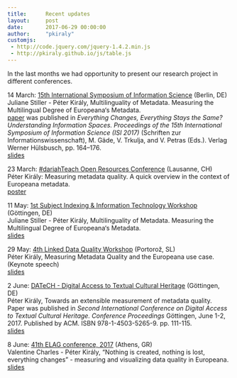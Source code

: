 ```yaml
---
title:      Recent updates
layout:     post
date:       2017-06-29 00:00:00
author:     "pkiraly"
customjs:
 - http://code.jquery.com/jquery-1.4.2.min.js
 - http://pkiraly.github.io/js/table.js
---
```


In the last months we had opportunity to present our research project in different conferences.

<!-- more --> 

14 March: [15th International Symposium of Information Science](http://isi2017.ib.hu-berlin.de/index.html) (Berlin, DE)<br>
Juliane Stiller - Péter Király, Multilinguality of Metadata. Measuring the Multilingual Degree of Europeana‘s Metadata.<br>
[paper](https://www.researchgate.net/publication/314879735_Multilinguality_of_Metadata_Measuring_the_Multilingual_Degree_of_Europeana%27s_Metadata) was published in <em>Everything Changes, Everything Stays the Same? Understanding Information Spaces. Proceedings of the 15th International Symposium of Information Science (ISI 2017)</em> (Schriften zur Informationswissenschaft), M. Gäde, V. Trkulja, and V. Petras (Eds.). Verlag Werner Hülsbusch, pp. 164–176.<br>
[slides](https://www.slideshare.net/pkiraly/multilinguality-of-metadata-measuring-the-multilingual-degree-of-europeanas-metadata)

23 March: [#dariahTeach Open Resources Conference](http://dariah.eu/teach/index.php/dariahteach-open-resources-conference/) (Lausanne, CH)<br>
Péter Király: Measuring metadata quality. A quick overview in the context of Europeana metadata.<br>
[poster](https://www.researchgate.net/publication/315615133_Measuring_metadata_quality_A_quick_overview_in_the_context_of_Europeana_metadata?_iepl%5BviewId%5D=werk8QfPgh4G48CopuLUOgCk&_iepl%5Bcontexts%5D%5B0%5D=projectUpdatesLog&_iepl%5BtargetEntityId%5D=PB%3A315615133&_iepl%5BinteractionType%5D=publicationTitle)

11 May: [1st Subject Indexing & Information Technology Workshop](https://si-it-workshop.gbv.de/) (Göttingen, DE)<br>
Juliane Stiller - Péter Király, Multilinguality of Metadata. Measuring the Multilingual Degree of Europeana‘s Metadata.<br>
[slides](https://www.researchgate.net/publication/317597832_Multilinguality_of_Metadata_Measuring_the_Multilingual_Degree_of_Europeana%27s_Metadata)

29 May: [4th Linked Data Quality Workshop](http://ldq.semanticmultimedia.org/) (Portorož, SL)<br>
Péter Király, Measuring Metadata Quality and the Europeana use case. (Keynote speech)<br>
[slides](https://www.researchgate.net/publication/317597840_Measuring_Metadata_Quality_and_the_Europeana_use_case)

2 June: [DATeCH - Digital Access to Textual Cultural Heritage](http://ddays.digitisation.eu/datech-2017/) (Göttingen, DE)<br>
Péter Király, Towards an extensible measurement of metadata quality.<br>
Paper was published in <em>Second International Conference on Digital Access to Textual Cultural Heritage. Conference Proceedings</em> Göttingen, June 1-2, 2017. Published by ACM. ISBN 978-1-4503-5265-9. pp. 111-115.<br>
[slides](https://www.researchgate.net/publication/317597699_Towards_an_extensible_measurement_of_metadata_quality)

8 June: [41th ELAG conference, 2017](http://elag2017.org/) (Athens, GR)<br>
Valentine Charles - Péter Király, “Nothing is created, nothing is lost, everything changes” - measuring and visualizing data quality in Europeana.<br>
[slides](https://www.researchgate.net/publication/317597567_Nothing_is_created_nothing_is_lost_everything_changes_-_measuring_and_visualizing_data_quality_in_Europeana)
